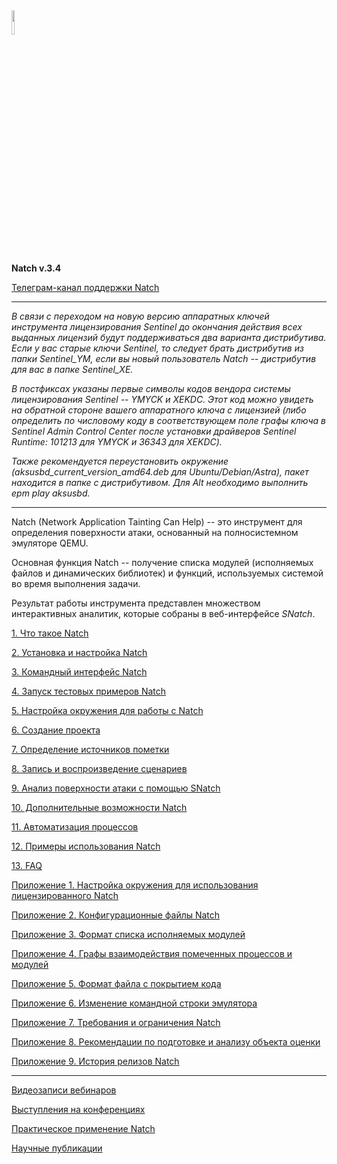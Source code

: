 <img src="docs/images/logo/logo.png" width=10%>

**Natch v.3.4**

[Телеграм-канал поддержки Natch](https://t.me/ispras_natch)
____
_В связи с переходом на новую версию аппаратных ключей инструмента лицензирования Sentinel до окончания действия всех выданных лицензий будут поддерживаться два варианта дистрибутива.
Если у вас старые ключи Sentinel, то следует брать дистрибутив из папки Sentinel_YM, если вы новый пользователь *Natch* -- дистрибутив для вас в папке Sentinel_XE._

_В постфиксах указаны первые символы кодов вендора системы лицензирования Sentinel -- YMYCK и XEKDC. Этот код можно увидеть на обратной стороне вашего аппаратного ключа с лицензией
(либо определить по числовому коду в соответствующем поле графы ключа в Sentinel Admin Control Center после установки драйверов Sentinel Runtime: 101213 для YMYCK и 36343 для XEKDC)._

_Также рекомендуется переустановить окружение (aksusbd\_*current_version*\_amd64.deb для Ubuntu/Debian/Astra), пакет находится в папке с дистрибутивом.
Для Alt необходимо выполнить epm play aksusbd._
____

Natch (Network Application Tainting Can Help) -- это инструмент для определения поверхности атаки, основанный на полносистемном эмуляторе QEMU.

Основная функция Natch -- получение списка модулей (исполняемых файлов и динамических библиотек) и функций, используемых системой во время выполнения задачи.

Результат работы инструмента представлен множеством интерактивных аналитик, которые собраны в веб-интерфейсе *SNatch*.







[1. Что такое Natch](docs/1_natch.md)

[2. Установка и настройка Natch](docs/2_setup.md)

[3. Командный интерфейс Natch](docs/3_natch_cmd.md)

[4. Запуск тестовых примеров Natch](docs/4_launch_test_samples.md)

[5. Настройка окружения для работы с Natch](docs/5_setup_env.md)

[6. Создание проекта](docs/6_create_project.md)

[7. Определение источников пометки](docs/7_taint_source.md)

[8. Запись и воспроизведение сценариев](docs/8_scenario_work.md)

[9. Анализ поверхности атаки с помощью SNatch](docs/9_snatch.md)

[10. Дополнительные возможности Natch](docs/10_additional.md)

[11. Автоматизация процессов](docs/11_automation.md)

[12. Примеры использования Natch](docs/12_applications.md)

[13. FAQ](docs/13_faq.md)

[Приложение 1. Настройка окружения для использования лицензированного Natch](docs/app1_license.md)

[Приложение 2. Конфигурационные файлы Natch](docs/app2_configs.md)

[Приложение 3. Формат списка исполняемых модулей](docs/app3_module_cfg.md)

[Приложение 4. Графы взаимодействия помеченных процессов и модулей](docs/app4_graphs.md)

[Приложение 5. Формат файла с покрытием кода](docs/app5_coverage.md)

[Приложение 6. Изменение командной строки эмулятора](docs/app6_cmd_line.md)

[Приложение 7. Требования и ограничения Natch](docs/app7_requirements.md)

[Приложение 8. Рекомендации по подготовке и анализу объекта оценки](docs/app8_oo_preparation.md)

[Приложение 9. История релизов Natch](docs/app9_releases.md)

-----

[Видеозаписи вебинаров](https://nextcloud.ispras.ru/index.php/s/3LEqid57bn8PYGx)

[Выступления на конференциях](conferences.md)

[Практическое применение Natch](trophies.md)

[Научные публикации](publications.md)
